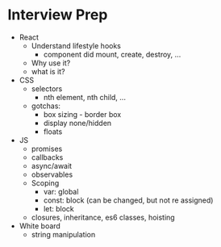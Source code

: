 # Interview Prep

- React
  - Understand lifestyle hooks
    - component did mount, create, destroy, ...
  - Why use it?
  - what is it?
- CSS
  - selectors
    - nth element, nth child, ...
  - gotchas:
    - box sizing - border box
    - display none/hidden
    - floats
- JS
  - promises
  - callbacks
  - async/await
  - observables
  - Scoping
    - var: global
    - const: block (can be changed, but not re assigned)
    - let: block
  - closures, inheritance, es6 classes, hoisting
- White board
  - string manipulation
